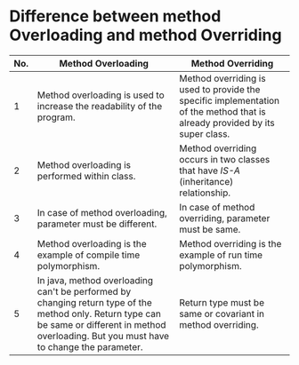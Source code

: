 # Difference between method Overloading and method Overriding

| No. |	Method Overloading |	Method Overriding |
| --- | ------------------ | ----------------- |
| 1 |	Method overloading is used to increase the readability of the program. |	Method overriding is used to provide the specific implementation of the method that is already provided by its super class. |
| 2 |	Method overloading is performed within class. |	Method overriding occurs in two classes that have *IS-A* (inheritance) relationship. |
| 3 |	In case of method overloading, parameter must be different. |	In case of method overriding, parameter must be same. |
| 4 |	Method overloading is the example of compile time polymorphism. |	Method overriding is the example of run time polymorphism. |
| 5 |	In java, method overloading can't be performed by changing return type of the method only. Return type can be same or different in method overloading. But you must have to change the parameter. |	Return type must be same or covariant in method overriding. |
